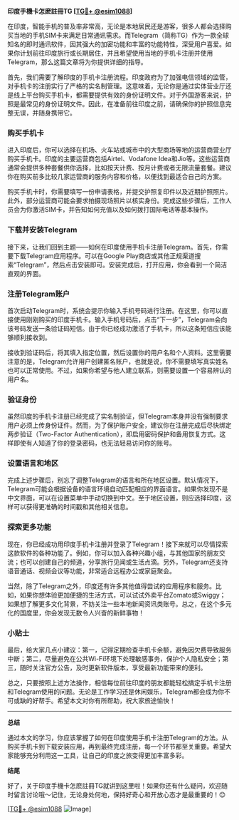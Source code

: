 **印度手機卡怎麽註冊TG [[TG💪+ @esim1088](https://t.me/s/esim1088)]**

在印度，智能手机的普及率非常高，无论是本地居民还是游客，很多人都会选择购买当地的手机SIM卡来满足日常通讯需求。而Telegram（简称TG）作为一款全球知名的即时通讯软件，因其强大的加密功能和丰富的功能特性，深受用户喜爱。如果你计划前往印度旅行或长期居住，并且希望使用当地的手机卡注册并使用Telegram，那么这篇文章将为你提供详细的指导。

首先，我们需要了解印度的手机卡注册流程。印度政府为了加强电信领域的监管，对手机卡的注册实行了严格的实名制管理。这意味着，无论你是通过实体营业厅还是线上平台购买手机卡，都需要提供有效的身份证明文件。对于外国游客来说，护照是最常见的身份证明文件。因此，在准备前往印度之前，请确保你的护照信息完整无误，并随身携带它。

### 购买手机卡

进入印度后，你可以选择在机场、火车站或城市中的大型商场等地的运营商营业厅购买手机卡。印度的主要运营商包括Airtel、Vodafone Idea和Jio等。这些运营商通常会提供多种套餐供你选择，比如按天计费、按月计费或者无限流量套餐。建议你在购买前多比较几家运营商的服务内容和价格，以便找到最适合自己的方案。

购买手机卡时，你需要填写一份申请表格，并提交护照复印件以及近期护照照片。此外，部分运营商可能会要求拍摄现场照片以核实身份。完成这些步骤后，工作人员会为你激活SIM卡，并告知如何充值以及如何拨打国际电话等基本操作。

### 下载并安装Telegram

接下来，让我们回到主题——如何在印度使用手机卡注册Telegram。首先，你需要下载Telegram应用程序。可以在Google Play商店或其他正规渠道搜索“Telegram”，然后点击安装即可。安装完成后，打开应用，你会看到一个简洁直观的界面。

### 注册Telegram账户

首次启动Telegram时，系统会提示你输入手机号码进行注册。在这里，你可以直接使用刚刚购买的印度手机卡。输入手机号码后，点击“下一步”，Telegram会向该号码发送一条验证码短信。由于你已经成功激活了手机卡，所以这条短信应该能够顺利接收到。

接收到验证码后，将其填入指定位置，然后设置你的用户名和个人资料。这里需要注意的是，Telegram允许用户创建匿名账户，也就是说，你不需要填写真实姓名也可以正常使用。不过，如果你希望与他人建立联系，则需要设置一个容易辨认的用户名。

### 验证身份

虽然印度的手机卡注册已经完成了实名制验证，但Telegram本身并没有强制要求用户必须上传身份证件。然而，为了保护账户安全，建议你在注册完成后尽快绑定两步验证（Two-Factor Authentication），即启用密码保护和备用恢复方式。这样即使有人知道了你的登录密码，也无法轻易访问你的账号。

### 设置语言和地区

完成上述步骤后，别忘了调整Telegram的语言和所在地区设置。默认情况下，Telegram可能会根据设备的语言环境自动匹配相应的界面语言。如果你发现不是中文界面，可以在设置菜单中手动切换到中文。至于地区设置，则应选择印度，这样可以获得更准确的时间戳和其他相关信息。

### 探索更多功能

现在，你已经成功用印度手机卡注册并登录了Telegram！接下来就可以尽情探索这款软件的各种功能了。例如，你可以加入各种兴趣小组，与其他国家的朋友交流；也可以创建自己的频道，分享旅行见闻或生活点滴。另外，Telegram还支持语音通话、视频会议等功能，非常适合远程办公或家庭聚会。

当然，除了Telegram之外，印度还有许多其他值得尝试的应用程序和服务。比如，如果你想体验更加便捷的生活方式，可以试试外卖平台Zomato或Swiggy；如果想了解更多文化背景，不妨关注一些本地新闻资讯类账号。总之，在这个多元化的国度里，你会发现无数令人兴奋的新鲜事物！

### 小贴士

最后，给大家几点小建议：第一，记得定期检查手机卡余额，避免因欠费导致服务中断；第二，尽量避免在公共Wi-Fi环境下处理敏感事务，保护个人隐私安全；第三，随时关注官方公告，及时更新软件版本，享受最新功能带来的便利。

总之，只要按照上述方法操作，相信每位前往印度的朋友都能轻松搞定手机卡注册和Telegram使用的问题。无论是工作学习还是休闲娱乐，Telegram都会成为你不可或缺的好帮手。希望本文对你有所帮助，祝大家旅途愉快！

---

**总结**

通过本文的学习，你应该掌握了如何在印度使用手机卡注册Telegram的方法。从购买手机卡到下载安装应用，再到最终完成注册，每一个环节都至关重要。希望大家能够充分利用这一工具，让自己的印度之旅变得更加丰富多彩。

**结尾**

好了，关于印度手機卡怎麽註冊TG就讲到这里啦！如果你还有什么疑问，欢迎随时留言讨论哦～记住，无论身处何地，保持好奇心和开放心态才是最重要的！😊

[[TG💪+ @esim1088](https://t.me/s/esim1088) ![Image](https://i.postimg.cc/4NQfJmqS/Snipaste-2025-05-13-00-14-12.png)]